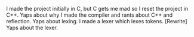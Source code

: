 I made the project initially in C, but C gets me mad so I reset the project in C++.
Yaps about why I made the compiler and rants about C++ and reflection.
Yaps about lexing.
I made a lexer which lexes tokens. [Rewrite]
Yaps about the lexer.
